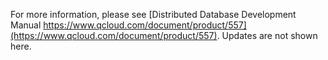 For more information, please see [Distributed Database Development Manual https://www.qcloud.com/document/product/557](https://www.qcloud.com/document/product/557). Updates are not shown here.
